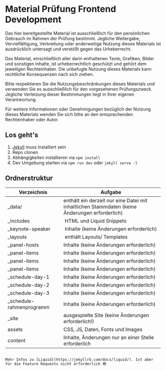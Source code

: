 # Material Prüfung Frontend Development

Das hier bereitgestellte Material ist ausschließlich für den persönlichen Gebrauch im Rahmen der Prüfung bestimmt. Jegliche Weitergabe, Vervielfältigung, Verbreitung oder anderweitige Nutzung dieses Materials ist ausdrücklich untersagt und verstößt gegen das Urheberrecht.

Das Material, einschließlich aller darin enthaltenen Texte, Grafiken, Bilder und sonstigen Inhalte, ist urheberrechtlich geschützt und gehört dem jeweiligen Rechteinhaber. Die unbefugte Nutzung dieses Materials kann rechtliche Konsequenzen nach sich ziehen.

Bitte respektieren Sie die Nutzungsbeschränkungen dieses Materials und verwenden Sie es ausschließlich für den vorgesehenen Prüfungszweck. Jegliche Verletzung dieser Bestimmungen liegt in Ihrer eigenen Verantwortung.

Für weitere Informationen oder Genehmigungen bezüglich der Nutzung dieses Materials wenden Sie sich bitte an den entsprechenden Rechteinhaber oder Autor.

## Los geht's

1. [Jekyll](https://jekyllrb.com) muss installiert sein 
2. Repo clonen
3. Abhängigkeiten installieren via `npm install`
4. Dev Umgebung starten via `npm run dev` oder `jekyll serve -l`

## Ordnerstruktur

| Verzeichnis | Aufgabe |
| --- | --- |
| _data/ | enthält ein derzeit nur eine Datei mit inhaltlichen Stammdaten (keine Änderungen erforderlich) |
| _includes | HTML und Liquid Snippets |
| _keynote-speaker | Inhalte (keine Änderungen erforderlich) |
| _layouts | enthält Layouts/ Templates |
| _panel-hosts |  Inhalte (keine Änderungen erforderlich) |
| _panel-items | Inhalte (keine Änderungen erforderlich) |
| _panel-items | Inhalte (keine Änderungen erforderlich) |
| _panel-items | Inhalte (keine Änderungen erforderlich) |
| _schedule-day-1 | Inhalte (keine Änderungen erforderlich) | 
| _schedule-day-2 | Inhalte (keine Änderungen erforderlich) | 
| _schedule-day-3 | Inhalte (keine Änderungen erforderlich) | 
| _schedule-rahmenprogramm | Inhalte (keine Änderungen erforderlich) | 
| _site | ausgespielte Site (keine Änderungen erforderlich!) | 
| assets | CSS, JS, Daten, Fonts und Images | 
| content | Inhalte, Änderungen nur an einer Stelle erforderlich | 


```

Mehr Infos zu [Liquid](https://jekyllrb.com/docs/liquid/). Ist aber für die Feature Requests nicht erforderlich 😎

